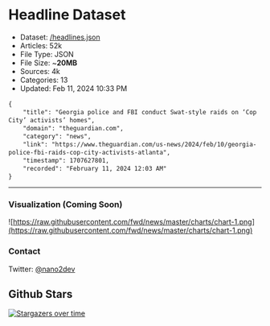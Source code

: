 # Headline Dataset

- Dataset: [/headlines.json](https://raw.githubusercontent.com/fwd/news/master/headlines.json) 
- Articles: 52k
- File Type: JSON
- File Size: ~**20MB**
- Sources: 4k
- Categories: 13
- Updated: Feb 11, 2024 10:33 PM

```
{
    "title": "Georgia police and FBI conduct Swat-style raids on ‘Cop City’ activists’ homes",
    "domain": "theguardian.com",
    "category": "news",
    "link": "https://www.theguardian.com/us-news/2024/feb/10/georgia-police-fbi-raids-cop-city-activists-atlanta",
    "timestamp": 1707627801,
    "recorded": "February 11, 2024 12:03 AM"
}
```

---

### Visualization (Coming Soon)

![https://raw.githubusercontent.com/fwd/news/master/charts/chart-1.png](https://raw.githubusercontent.com/fwd/news/master/charts/chart-1.png)

### Contact 

Twitter: [@nano2dev](https://twitter.com/nano2dev)

## Github Stars

[![Stargazers over time](https://starchart.cc/fwd/news.svg)](https://starchart.cc/fwd/news)
